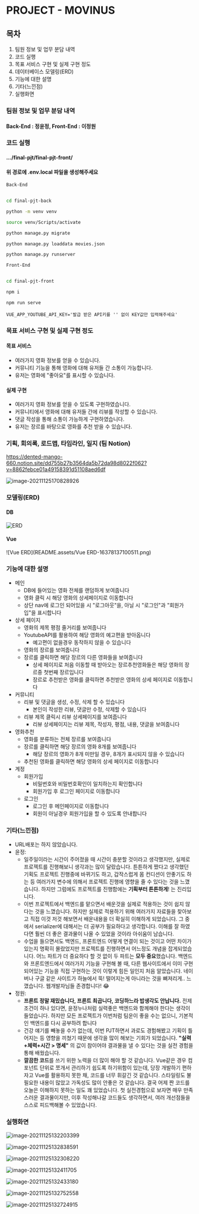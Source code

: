 # PROJECT - MOVINUS

## 목차

1. 팀원 정보 및 업무 분담 내역
2. 코드 실행
3. 목표 서비스 구현 및 실제 구현 정도
4. 데이터베이스 모델링(ERD)
5. 기능에 대한 설명
6. 기타(느낀점)
6. 실행화면



### 팀원 정보 및 업무 분담 내역

#### 	Back-End : 정윤정, Front-End : 이정원

#### 	

### 코드 실행

#### .../final-pjt/final-pjt-front/ 

#### 위 경로에 .env.local 파일을 생성해주세요

```bash
Back-End


cd final-pjt-back

python -m venv venv

source venv/Scripts/activate

python manage.py migrate

python manage.py loaddata movies.json

python manage.py runserver
```

```bash
Front-End


cd final-pjt-front

npm i

npm run serve
```

```.env.local
VUE_APP_YOUTUBE_API_KEY='발급 받은 API키를 '' 없이 KEY값만 입력해주세요'
```



### 목표 서비스 구현 및 실제 구현 정도

#### 	목표 서비스

- 여러가지 영화 정보를 얻을 수 있습니다.
- 커뮤니티 기능을 통해 영화에 대해 유저들 간 소통이 가능합니다.
- 유저는 영화에 "좋아요"를 표시할 수 있습니다. 

#### 	실제 구현

- 여러가지 영화 정보를 얻을 수 있도록 구현하였습니다.
- 커뮤니티에서 영화에 대해 유저들 간에 리뷰를 작성할 수 있습니다.
- 댓글 작성을 통해 소통이 가능하게 구현하였습니다.
- 유저는 장르를 바탕으로 영화를 추천 받을 수 있습니다.



### 기획, 회의록, 로드맵, 타임라인, 일지 (팀 Notion)

https://dented-mango-660.notion.site/dd755b27b3564da5b72da98d8022f062?v=8862febce01a49158391d51108aed6df

![image-20211125170828926](README.assets/image-20211125170828926-16378277103501.png)



### 모델링(ERD)

#### 	DB

![ERD](README.assets/ERD-16378092502111.png)

#### 	Vue

![Vue ERD](README.assets/Vue ERD-16378137100511.png)



### 기능에 대한 설명

- 메인
  - DB에 들어있는 영화 전체를 랜덤하게 보여줍니다
  - 영화 클릭 시 해당 영화의 상세페이지로 이동합니다
  - 상단 nav에 로그인 되어있을 시 "로그아웃"을, 아닐 시 "로그인"과 "회원가입"을 표시합니다
- 상세 페이지
  - 영화의 제목 평점 줄거리를 보여줍니다
  - YoutubeAPI를 활용하여 해당 영화의 예고편을 받아옵니다
    - 예고편이 없을경우 동작하지 않을 수 있습니다
  - 영화의 장르를 보여줍니다
  - 장르를 클릭하면 해당 장르의 다른 영화들을 보여줍니다
    - 상세 페이지로 처음 이동할 때 받아오는 장르추천영화들은 해당 영화의 장르중 첫번째 장르입니다
    - 장르로 추천받은 영화를 클릭하면 추천받은 영화의 상세 페이지로 이동합니다
- 커뮤니티
  - 리뷰 및 댓글을 생성, 수정, 삭제 할 수 있습니다
    - 본인이 작성한 리뷰, 댓글만 수정, 삭제할 수 있습니다
  - 리뷰 제목 클릭시 리뷰 상세페이지를 보여줍니다
    - 리뷰 상세페이지는 리뷰 제목, 작성자, 평점, 내용, 댓글을 보여줍니다
- 영화추천
  - 영화를 분류하는 전체 장르를 보여줍니다
  - 장르를 클릭하면 해당 장르의 영화 8개를 보여줍니다
    - 해당 장르의 영화가 8개 미만일 경우, 8개가 표시되지 않을 수 있습니다
  - 추천된 영화를 클릭하면 해당 영화의 상세 페이지로 이동합니다
- 계정
  - 회원가입
    - 비밀번호와 비밀번호확인이 일치하는지 확인합니다
    - 회원가입 후 로그인 페이지로 이동합니다
  - 로그인
    - 로그인 후 메인페이지로 이동합니다
    - 회원이 아닐경우 회원가입을 할 수 있도록 안내합니다



### 기타(느낀점)

- URL배포는 하지 않았습니다.
- 윤정:
  - 일주일이라는 시간이 주어졌을 때 시간이 충분할 것이라고 생각했지만, 실제로 프로젝트를 진행해보니 생각과는 많이 달랐습니다. 튼튼하게 짰다고 생각했던 기획도 프로젝트 진행중에 바뀌기도 하고, 갑작스럽게 몸 컨디션이 안좋기도 하는 등 여러가지 변수에 의해서 프로젝트 진행에 영향을 줄 수 있다는 것을 느꼈습니다. 하지만 그럼에도 프로젝트를 진행함에는 **기획부터 튼튼하게**! 는 진리입니다.
  - 이번 프로젝트에서 백엔드를 맡으면서 배운것을 실제로 적용하는 것이 쉽지 않다는 것을 느꼈습니다. 하지만 실제로 적용하기 위해 여러가지 자료들을 찾아보고 직접 이것 저것 해보면서 배운내용을 더 확실히 이해하게 되었습니다. 그 중에서 serializer에 대해서는 더 공부가 필요하다고 생각합니다. 이해를 잘 하였다면 훨씬 더 좋은 결과물이 나올 수 있었을 것이라 아쉬움이 남습니다.
  - 수업을 들으면서도 백엔드, 프론트엔드 어떻게 연결이 되는 것이고 어떤 차이가 있는지 명확히 몰랐었지만 프로젝트를 진행하면서 어느정도 개념을 잡게되었습니다. 어느 파트가 더 중요하다 할 것 없이 두 파트는 **모두 중요**했습니다. 백엔드와 프론트엔드에서 여러가지 기능을 구현해 볼 때, 다른 웹사이트에서 이미 구현되어있는 기능을 직접 구현하는 것이 이렇게 힘든 일인지 처음 알았습니다. 네이버나 구글 같은 사이트가 하늘에서 뚝! 떨어지는게 아니라는 것을 뼈져리게.. 느꼈습니다. 웹개발자님들 존경합니다! 😂
- 정원:
  - **프론트 정말 재밌습니다, 프론트 최곱니다, 코딩하느라 밥생각도 안납니다.** 전제조건이 하나 있다면, 윤정누나처럼 실력좋은 백엔드와 함께해야 한다는 생각이 들었습니다. 하지만 모든 프로젝트가 이번처럼 팀운이 좋을 수는 없으니, 기본적인 백엔드를 다시 공부하려 합니다
  - 건강 얘기를 빼놓을 수가 없는데, 이번 PJT하면서 과로도 경험해봤고 기획이 틀어지는 등 영향을 끼쳤기 때문에 생각을 많이 해보는 기회가 되었습니다. **"실력+체력+시간 > 명세"** 의 값이 참이어야 결과물을 낼 수 있다는 것을 실전 경험을 통해 배웠습니다. 
  - **깔끔한 코드**를 쓰기 위한 노력을 더 많이 해야 할 것 같습니다. Vue같은 경우 컴포넌트 단위로 쪼개서 관리하기 쉽도록 하기위함이 있는데, 당장 개발하기 편하자고 Vue를 활용하지 못한 채, 코드를 너무 휘갈긴 것 같습니다. 스타일링도 불필요한 내용이 많았고 가독성도 많이 안좋은 것 같습니다. 결국 어제 짠 코드를 오늘은 이해하지 못하는 일도 꽤 있었습니다. 첫 실전경험으로 보자면 매우 만족스러운 결과물이지만, 이후 작성해나갈 코드들도 생각하면서, 여러 개선점들을 스스로 피드백해볼 수 있었습니다.



### 실행화면

![image-20211125132203399](README.assets/image-20211125132203399-16378141659512.png)

![image-20211125132838591](README.assets/image-20211125132838591-16378145202693.png)

![image-20211125132308220](README.assets/image-20211125132308220-16378141918643.png)

![image-20211125132411705](README.assets/image-20211125132411705-16378142528314.png)

![image-20211125132433180](README.assets/image-20211125132433180-16378142742905.png)

![image-20211125132752558](README.assets/image-20211125132752558-16378144755072.png)

![image-20211125132724915](README.assets/image-20211125132724915-16378144458131.png)